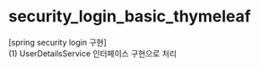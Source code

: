 # security_login_basic_thymeleaf
[spring security login 구현]  
(1) UserDetailsService 인터페이스 구현으로 처리 
